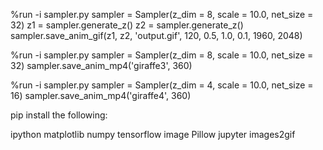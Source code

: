 %run -i sampler.py
sampler = Sampler(z_dim = 8, scale = 10.0, net_size = 32)
z1 = sampler.generate_z()
z2 = sampler.generate_z()
sampler.save_anim_gif(z1, z2, 'output.gif', 120, 0.5, 1.0, 0.1, 1960, 2048)

%run -i sampler.py
sampler = Sampler(z_dim = 8, scale = 10.0, net_size = 32)
sampler.save_anim_mp4('giraffe3', 360)

%run -i sampler.py
sampler = Sampler(z_dim = 4, scale = 10.0, net_size = 16)
sampler.save_anim_mp4('giraffe4', 360)


pip install the following:

ipython
matplotlib
numpy
tensorflow
image
Pillow
jupyter
images2gif
